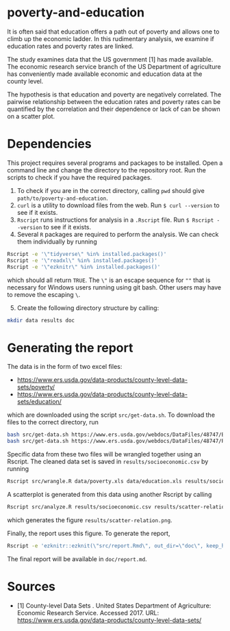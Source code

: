 # poverty-and-education

It is often said that education offers a path out of poverty and allows one to climb up the economic ladder. In this rudimentary analysis, we examine if education rates and poverty rates are linked.

The study examines data that the US government [1] has made available. The economic research service branch of the US Department of agriculture has conveniently made available economic and education data at the county level.

The hypothesis is that education and poverty are negatively correlated. The pairwise relationship between the education rates and poverty rates can be quantified by the correlation and their dependence or lack of can be shown on a scatter plot.


# Dependencies

This project requires several programs and packages to be installed. Open a command line and change the directory to the repository root. Run the scripts to check if you have the required packages.

1. To check if you are in the correct directory, calling `pwd` should give `path/to/poverty-and-education`.
2. `curl` is a utility to download files from the web. Run `$ curl --version` to see if it exists.
3. `Rscript` runs instructions for analysis in a `.Rscript` file. Run `$ Rscript --version` to see if it exists.
4. Several `R` packages are required to perform the analysis. We can check them individually by running
```bash
Rscript -e '\"tidyverse\" %in% installed.packages()'
Rscript -e '\"readxl\" %in% installed.packages()'
Rscript -e '\"ezknitr\" %in% installed.packages()'
```
which should all return `TRUE`. The `\"` is an escape sequence for `""` that is necessary for Windows users running using git bash. Other users may have to remove the escaping `\`.

5. Create the following directory structure by calling:
```bash
mkdir data results doc
```


# Generating the report

The data is in the form of two excel files:
  * https://www.ers.usda.gov/data-products/county-level-data-sets/poverty/
  * https://www.ers.usda.gov/data-products/county-level-data-sets/education/

which are downloaded using the script `src/get-data.sh`. To download the files to the correct directory, run
```bash
bash src/get-data.sh https://www.ers.usda.gov/webdocs/DataFiles/48747/Education.xls?v=42762 data/education.xls
bash src/get-data.sh https://www.ers.usda.gov/webdocs/DataFiles/48747/PovertyEstimates.xls?v=42762 data/poverty.xls
```

Specific data from these two files will be wrangled together using an Rscript. The cleaned data set is saved in `results/socioeconomic.csv` by running
```bash
Rscript src/wrangle.R data/poverty.xls data/education.xls results/socioeconomic.csv
```

A scatterplot is generated from this data using another Rscript by calling
```bash
Rscript src/analyze.R results/socioeconomic.csv results/scatter-relation.png
```
which generates the figure `results/scatter-relation.png`.

Finally, the report uses this figure. To generate the report,
```bash
Rscript -e 'ezknitr::ezknit(\"src/report.Rmd\", out_dir=\"doc\", keep_html = FALSE)'
```

The final report will be available in `doc/report.md`.


# Sources
* [1] County-level Data Sets . United States Department of Agriculture: Economic Research Service. Accessed 2017. URL: https://www.ers.usda.gov/data-products/county-level-data-sets/
